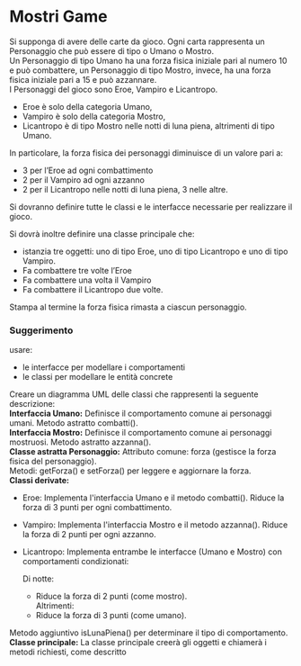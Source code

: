# Mostri Game
Si supponga di avere delle carte da gioco. Ogni carta rappresenta un Personaggio che può essere di
tipo o Umano o Mostro. \
Un Personaggio di tipo Umano ha una forza fisica iniziale pari al numero 10 e può combattere, un
Personaggio di tipo Mostro, invece, ha una forza fisica iniziale pari a 15 e può azzannare.\
I Personaggi del gioco sono Eroe, Vampiro e Licantropo.
* Eroe è solo della categoria Umano,
* Vampiro è solo della categoria Mostro,
* Licantropo è di tipo Mostro nelle notti di luna piena, altrimenti di tipo Umano.

In particolare, la forza fisica dei personaggi diminuisce di un valore pari a:
* 3 per l’Eroe ad ogni combattimento
* 2 per il Vampiro ad ogni azzanno
* 2 per il Licantropo nelle notti di luna piena, 3 nelle altre.

Si dovranno definire tutte le classi e le interfacce necessarie per realizzare il gioco.

Si dovrà inoltre definire una classe principale che:
* istanzia tre oggetti: uno di tipo Eroe, uno di tipo Licantropo e uno di tipo Vampiro.
* Fa combattere tre volte l’Eroe
* Fa combattere una volta il Vampiro
* Fa combattere il Licantropo due volte.

Stampa al termine la forza fisica rimasta a ciascun personaggio.

### Suggerimento
usare:
* le interfacce per modellare i comportamenti
* le classi per modellare le entità concrete
  
Creare un diagramma UML delle classi che rappresenti la seguente descrizione:\
**Interfaccia Umano:** Definisce il comportamento comune ai personaggi umani. Metodo astratto
combatti().\
**Interfaccia Mostro:** Definisce il comportamento comune ai personaggi mostruosi. Metodo astratto
azzanna().\
**Classe astratta Personaggio:** Attributo comune: forza (gestisce la forza fisica del personaggio).\
      Metodi: getForza() e setForza() per leggere e aggiornare la forza.\
**Classi derivate:**
* Eroe: Implementa l'interfaccia Umano e il metodo combatti(). Riduce la forza di 3 punti per
ogni combattimento.
* Vampiro: Implementa l'interfaccia Mostro e il metodo azzanna(). Riduce la forza di 2 punti
per ogni azzanno.
* Licantropo: Implementa entrambe le interfacce (Umano e Mostro) con comportamenti
condizionati:

  Di notte:
    * Riduce la forza di 2 punti (come mostro).\
  Altrimenti:
    * Riduce la forza di 3 punti (come umano).

Metodo aggiuntivo isLunaPiena() per determinare il tipo di comportamento.\
**Classe principale:** La classe principale creerà gli oggetti e chiamerà i metodi richiesti, come descritto
